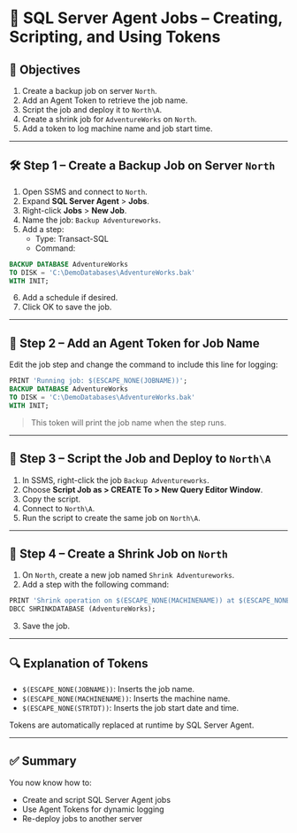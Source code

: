 
# 🧪 SQL Server Agent Jobs – Creating, Scripting, and Using Tokens

## 🎯 Objectives

1. Create a backup job on server `North`.
2. Add an Agent Token to retrieve the job name.
3. Script the job and deploy it to `North\A`.
4. Create a shrink job for `AdventureWorks` on `North`.
5. Add a token to log machine name and job start time.

---

## 🛠️ Step 1 – Create a Backup Job on Server `North`

1. Open SSMS and connect to `North`.
2. Expand **SQL Server Agent** > **Jobs**.
3. Right-click **Jobs** > **New Job**.
4. Name the job: `Backup Adventureworks`.
5. Add a step:
   - Type: Transact-SQL
   - Command:

```sql
BACKUP DATABASE AdventureWorks
TO DISK = 'C:\DemoDatabases\AdventureWorks.bak'
WITH INIT;
```

6. Add a schedule if desired.
7. Click OK to save the job.

---

## 🧪 Step 2 – Add an Agent Token for Job Name

Edit the job step and change the command to include this line for logging:

```sql
PRINT 'Running job: $(ESCAPE_NONE(JOBNAME))';
BACKUP DATABASE AdventureWorks
TO DISK = 'C:\DemoDatabases\AdventureWorks.bak'
WITH INIT;
```

> This token will print the job name when the step runs.

---

## 📄 Step 3 – Script the Job and Deploy to `North\A`

1. In SSMS, right-click the job `Backup Adventureworks`.
2. Choose **Script Job as > CREATE To > New Query Editor Window**.
3. Copy the script.
4. Connect to `North\A`.
5. Run the script to create the same job on `North\A`.

---

## 🔧 Step 4 – Create a Shrink Job on `North`

1. On `North`, create a new job named `Shrink Adventureworks`.
2. Add a step with the following command:

```sql
PRINT 'Shrink operation on $(ESCAPE_NONE(MACHINENAME)) at $(ESCAPE_NONE(STRTDT))';
DBCC SHRINKDATABASE (AdventureWorks);
```

3. Save the job.

---

## 🔍 Explanation of Tokens

- `$(ESCAPE_NONE(JOBNAME))`: Inserts the job name.
- `$(ESCAPE_NONE(MACHINENAME))`: Inserts the machine name.
- `$(ESCAPE_NONE(STRTDT))`: Inserts the job start date and time.

Tokens are automatically replaced at runtime by SQL Server Agent.

---

## ✅ Summary

You now know how to:
- Create and script SQL Server Agent jobs
- Use Agent Tokens for dynamic logging
- Re-deploy jobs to another server


